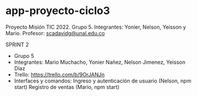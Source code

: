 # app-proyecto-ciclo3

Proyecto Misión TIC 2022. Grupo 5. Integrantes: Yonier, Nelson, Yeisson y Mario.
Profesor: scadavidg@unal.edu.co

SPRINT 2

- Grupo 5
- Integrantes: Mario Muchacho, Yonier Nañez, Nelson Jimenez, Yeisson Diaz
- Trello: https://trello.com/b/9OrJANJn
- Interfaces y comandos:
  Ingreso y autenticación de usuario (Nelson, npm start)
  Registro de ventas (Mario, npm start)
